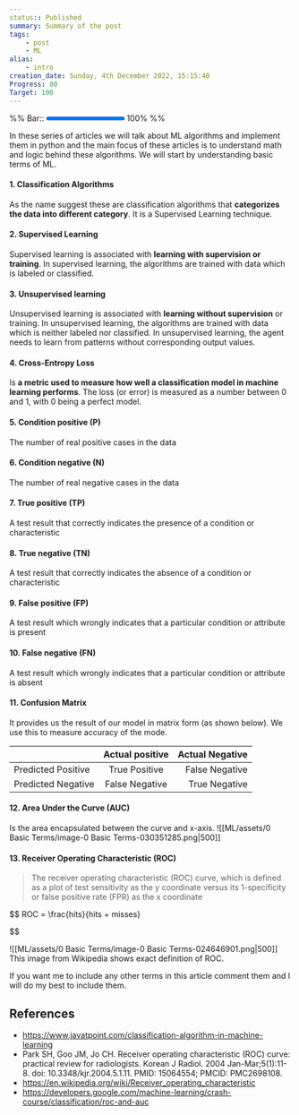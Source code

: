 ```yaml
---
status:: Published
summary: Summary of the post
tags: 
	- post 
	- ML
alias: 
	- intro
creation_date: Sunday, 4th December 2022, 15:15:40
Progress: 80
Target: 100
---
```

%%
Bar::  <progress max=100 value=100> </progress> 100%
%%

In these series of articles we will talk about ML algorithms and implement them in python and the main focus of these articles is to understand math and logic behind these algorithms. We will start by understanding basic terms of ML. 

#### 1. Classification Algorithms
As the name suggest these are classification algorithms that **categorizes the data into different category**. It is a Supervised Learning technique.

#### 2. Supervised Learning 
Supervised learning is associated with **learning with supervision or training**. In supervised learning, the algorithms are trained with data which is labeled or classified.

#### 3. Unsupervised learning 
Unsupervised learning is associated with **learning without supervision** or training. In unsupervised learning, the algorithms are trained with data which is neither labeled nor classified. In unsupervised learning, the agent needs to learn from patterns without corresponding output values. 

#### 4. Cross-Entropy Loss
Is **a metric used to measure how well a classification model in machine learning performs**. The loss (or error) is measured as a number between 0 and 1, with 0 being a perfect model.

#### 5. Condition positive (P)
The number of real positive cases in the data

#### 6. Condition negative (N)
The number of real negative cases in the data

#### 7. True positive (TP)
A test result that correctly indicates the presence of a condition or characteristic

#### 8. True negative (TN)
A test result that correctly indicates the absence of a condition or characteristic

#### 9. False positive (FP)
A test result which wrongly indicates that a particular condition or attribute is present

#### 10. False negative (FN)
A test result which wrongly indicates that a particular condition or attribute is absent

#### 11. Confusion Matrix
It provides us the result of our model in matrix form (as shown below). We use this to measure accuracy of the mode.

|                    | Actual positive | Actual Negative |
|:------------------ |:---------------:| ---------------:|
| Predicted Positive |  True Positive  |  False Negative |
| Predicted Negative | False Negative  |   True Negative |

#### 12. Area Under the Curve (AUC)
Is the area encapsulated between the curve and x-axis. 
![[ML/assets/0 Basic Terms/image-0 Basic Terms-030351285.png|500]]



#### 13. Receiver Operating Characteristic (ROC) 
> The receiver operating characteristic (ROC) curve, which is defined as a plot of test sensitivity as the y coordinate versus its 1-specificity or false positive rate (FPR) as the x coordinate 

$$
ROC = \frac{hits}{hits + misses}

$$

![[ML/assets/0 Basic Terms/image-0 Basic Terms-024646901.png|500]]
This image from Wikipedia shows exact definition of ROC.



If you want me to include any other terms in this article comment them and I will do my best to include them. 
## References

- https://www.javatpoint.com/classification-algorithm-in-machine-learning
- Park SH, Goo JM, Jo CH. Receiver operating characteristic (ROC) curve: practical review for radiologists. Korean J Radiol. 2004 Jan-Mar;5(1):11-8. doi: 10.3348/kjr.2004.5.1.11. PMID: 15064554; PMCID: PMC2698108.
- https://en.wikipedia.org/wiki/Receiver_operating_characteristic
- https://developers.google.com/machine-learning/crash-course/classification/roc-and-auc
